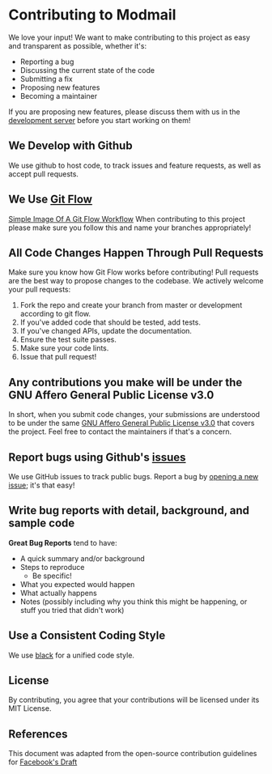 # Contributing to Modmail

We love your input! We want to make contributing to this project as easy and transparent as possible, whether it's:

- Reporting a bug
- Discussing the current state of the code
- Submitting a fix
- Proposing new features
- Becoming a maintainer

If you are proposing new features, please discuss them with us in the [development server](https://discord.gg/etJNHCQ) before you start working on them!

## We Develop with Github
We use github to host code, to track issues and feature requests, as well as accept pull requests.

## We Use [Git Flow](atlassian.com/git/tutorials/comparing-workflows/gitflow-workflow)
[Simple Image Of A Git Flow Workflow](https://wac-cdn.atlassian.com/dam/jcr:61ccc620-5249-4338-be66-94d563f2843c/05%20(2).svg?cdnVersion=532)
When contributing to this project please make sure you follow this and name your branches appropriately! 

## All Code Changes Happen Through Pull Requests
Make sure you know how Git Flow works before contributing! 
Pull requests are the best way to propose changes to the codebase. We actively welcome your pull requests:

1. Fork the repo and create your branch from master or development according to git flow.
2. If you've added code that should be tested, add tests.
3. If you've changed APIs, update the documentation.
4. Ensure the test suite passes.
5. Make sure your code lints.
6. Issue that pull request!

## Any contributions you make will be under the GNU Affero General Public License v3.0
In short, when you submit code changes, your submissions are understood to be under the same [GNU Affero General Public License v3.0](https://www.gnu.org/licenses/agpl-3.0.en.html) that covers the project. Feel free to contact the maintainers if that's a concern.

## Report bugs using Github's [issues](https://github.com/kyb3r/modmail/issues)
We use GitHub issues to track public bugs. Report a bug by [opening a new issue](https://github.com/kyb3r/modmail/issues/new); it's that easy!

## Write bug reports with detail, background, and sample code
**Great Bug Reports** tend to have:

- A quick summary and/or background
- Steps to reproduce
  - Be specific!
- What you expected would happen
- What actually happens
- Notes (possibly including why you think this might be happening, or stuff you tried that didn't work)


## Use a Consistent Coding Style
We use [black](https://github.com/python/black) for a unified code style.

## License
By contributing, you agree that your contributions will be licensed under its MIT License.

## References
This document was adapted from the open-source contribution guidelines for [Facebook's Draft](https://github.com/facebook/draft-js/blob/a9316a723f9e918afde44dea68b5f9f39b7d9b00/CONTRIBUTING.md)
